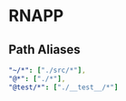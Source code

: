 # RNAPP

## Path Aliases

```yml
"~/*": ["./src/*"],
"@*": ["./*"],
"@test/*": ["./__test__/*"]
```

